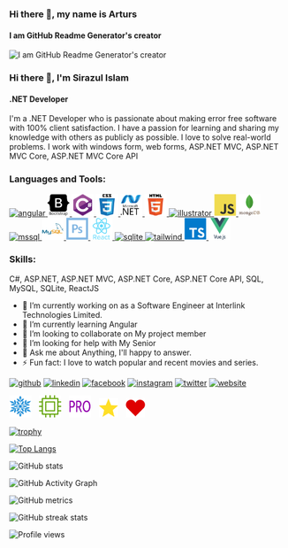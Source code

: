 ### Hi there 👋, my name is Arturs
#### I am GitHub Readme Generator's creator
![I am GitHub Readme Generator's creator](https://scontent.fdac13-1.fna.fbcdn.net/v/t39.30808-6/399600528_3310369899254929_4898420873815212965_n.png?_nc_cat=109&ccb=1-7&_nc_sid=5f2048&_nc_ohc=-M-YxVuyLggAX8IjY6g&_nc_ht=scontent.fdac13-1.fna&oh=00_AfDt2hzgqjnVYKZ8GRhPc2xW-IG-hO2Nra9gHefuCY65Hg&oe=654CF679)

### Hi there 👋, I'm Sirazul Islam
#### .NET Developer

<p>I'm a .NET Developer who is passionate about making error free software with 100% client satisfaction. I have a passion for learning and sharing my knowledge with others as publicly as possible. I love to solve real-world problems. I work with windows form, web forms, ASP.NET MVC, ASP.NET MVC Core, ASP.NET MVC Core API</p>


<h3>Languages and Tools:</h3>
<p> <a href="https://angular.io" target="_blank" rel="noreferrer"> <img src="https://angular.io/assets/images/logos/angular/angular.svg" alt="angular" width="40" height="40"/> </a> <a href="https://getbootstrap.com" target="_blank" rel="noreferrer"> <img src="https://raw.githubusercontent.com/devicons/devicon/master/icons/bootstrap/bootstrap-plain-wordmark.svg" alt="bootstrap" width="40" height="40"/> </a> <a href="https://www.w3schools.com/cs/" target="_blank" rel="noreferrer"> <img src="https://raw.githubusercontent.com/devicons/devicon/master/icons/csharp/csharp-original.svg" alt="csharp" width="40" height="40"/> </a> <a href="https://www.w3schools.com/css/" target="_blank" rel="noreferrer"> <img src="https://raw.githubusercontent.com/devicons/devicon/master/icons/css3/css3-original-wordmark.svg" alt="css3" width="40" height="40"/> </a> <a href="https://dotnet.microsoft.com/" target="_blank" rel="noreferrer"> <img src="https://raw.githubusercontent.com/devicons/devicon/master/icons/dot-net/dot-net-original-wordmark.svg" alt="dotnet" width="40" height="40"/> </a> <a href="https://www.w3.org/html/" target="_blank" rel="noreferrer"> <img src="https://raw.githubusercontent.com/devicons/devicon/master/icons/html5/html5-original-wordmark.svg" alt="html5" width="40" height="40"/> </a> <a href="https://www.adobe.com/in/products/illustrator.html" target="_blank" rel="noreferrer"> <img src="https://www.vectorlogo.zone/logos/adobe_illustrator/adobe_illustrator-icon.svg" alt="illustrator" width="40" height="40"/> </a> <a href="https://developer.mozilla.org/en-US/docs/Web/JavaScript" target="_blank" rel="noreferrer"> <img src="https://raw.githubusercontent.com/devicons/devicon/master/icons/javascript/javascript-original.svg" alt="javascript" width="40" height="40"/> </a> <a href="https://www.mongodb.com/" target="_blank" rel="noreferrer"> <img src="https://raw.githubusercontent.com/devicons/devicon/master/icons/mongodb/mongodb-original-wordmark.svg" alt="mongodb" width="40" height="40"/> </a> <a href="https://www.microsoft.com/en-us/sql-server" target="_blank" rel="noreferrer"> <img src="https://www.svgrepo.com/show/303229/microsoft-sql-server-logo.svg" alt="mssql" width="40" height="40"/> </a> <a href="https://www.mysql.com/" target="_blank" rel="noreferrer"> <img src="https://raw.githubusercontent.com/devicons/devicon/master/icons/mysql/mysql-original-wordmark.svg" alt="mysql" width="40" height="40"/> </a> <a href="https://www.photoshop.com/en" target="_blank" rel="noreferrer"> <img src="https://raw.githubusercontent.com/devicons/devicon/master/icons/photoshop/photoshop-line.svg" alt="photoshop" width="40" height="40"/> </a> <a href="https://reactjs.org/" target="_blank" rel="noreferrer"> <img src="https://raw.githubusercontent.com/devicons/devicon/master/icons/react/react-original-wordmark.svg" alt="react" width="40" height="40"/> </a> <a href="https://www.sqlite.org/" target="_blank" rel="noreferrer"> <img src="https://www.vectorlogo.zone/logos/sqlite/sqlite-icon.svg" alt="sqlite" width="40" height="40"/> </a> <a href="https://tailwindcss.com/" target="_blank" rel="noreferrer"> <img src="https://www.vectorlogo.zone/logos/tailwindcss/tailwindcss-icon.svg" alt="tailwind" width="40" height="40"/> </a> <a href="https://www.typescriptlang.org/" target="_blank" rel="noreferrer"> <img src="https://raw.githubusercontent.com/devicons/devicon/master/icons/typescript/typescript-original.svg" alt="typescript" width="40" height="40"/> </a> <a href="https://vuejs.org/" target="_blank" rel="noreferrer"> <img src="https://raw.githubusercontent.com/devicons/devicon/master/icons/vuejs/vuejs-original-wordmark.svg" alt="vuejs" width="40" height="40"/> </a> </p>



<h3>Skills:</h3><p> C#, ASP.NET, ASP.NET MVC, ASP.NET Core, ASP.NET Core API, SQL, MySQL, SQLite, ReactJS </p>

- 🔭 I’m currently working on as a Software Engineer at Interlink Technologies Limited. 
- 🌱 I’m currently learning Angular 
- 👯 I’m looking to collaborate on My project member 
- 🤔 I’m looking for help with My Senior 
- 💬 Ask me about Anything, I'll happy to answer. 
- ⚡ Fun fact:  I love to watch popular and recent movies and series. 


[<img src='https://cdn.jsdelivr.net/npm/simple-icons@3.0.1/icons/github.svg' alt='github' height='40'>](https://github.com/siraz1995)  [<img src='https://cdn.jsdelivr.net/npm/simple-icons@3.0.1/icons/linkedin.svg' alt='linkedin' height='40'>](https://www.linkedin.com/in/https://www.linkedin.com/in/sirazul-islam-693506212?utm_source=share&utm_campaign=share_via&utm_content=profile&utm_medium=android_app/)  [<img src='https://cdn.jsdelivr.net/npm/simple-icons@3.0.1/icons/facebook.svg' alt='facebook' height='40'>](https://www.facebook.com/https://www.facebook.com/sirazulislam.bd.2014?mibextid=ZbWKwL)  [<img src='https://cdn.jsdelivr.net/npm/simple-icons@3.0.1/icons/instagram.svg' alt='instagram' height='40'>](https://www.instagram.com/https://instagram.com/sirazulislam.bd.2014?igshid=NzZlODBkYWE4Ng==/)  [<img src='https://cdn.jsdelivr.net/npm/simple-icons@3.0.1/icons/twitter.svg' alt='twitter' height='40'>](https://twitter.com/https://x.com/sirazul51567508?t=IMI9QgZa8P5salbiy-bkaA&s=09)  [<img src='https://cdn.jsdelivr.net/npm/simple-icons@3.0.1/icons/icloud.svg' alt='website' height='40'>](SirazulIslam.com)  

<a href='https://archiveprogram.github.com/'><img src='https://raw.githubusercontent.com/acervenky/animated-github-badges/master/assets/acbadge.gif' width='40' height='40'></a> <a href='https://docs.github.com/en/developers'><img src='https://raw.githubusercontent.com/acervenky/animated-github-badges/master/assets/devbadge.gif' width='40' height='40'></a> <a href='https://github.com/pricing'><img src='https://raw.githubusercontent.com/acervenky/animated-github-badges/master/assets/pro.gif' width='40' height='40'></a> <a href='https://stars.github.com/'><img src='https://raw.githubusercontent.com/acervenky/animated-github-badges/master/assets/starbadge.gif' width='35' height='35'></a> <a href='https://docs.github.com/en/github/supporting-the-open-source-community-with-github-sponsors'><img src='https://raw.githubusercontent.com/acervenky/animated-github-badges/master/assets/sponsorbadge.gif' width='35' height='35'></a> 

[![trophy](https://github-profile-trophy.vercel.app/?username=siraz1995)](https://github.com/ryo-ma/github-profile-trophy)

[![Top Langs](https://github-readme-stats.vercel.app/api/top-langs/?username=siraz1995)](https://github.com/anuraghazra/github-readme-stats)

![GitHub stats](https://github-readme-stats.vercel.app/api?username=siraz1995&show_icons=true&count_private=true)  

![GitHub Activity Graph](https://activity-graph.herokuapp.com/graph?username=siraz1995)  

![GitHub metrics](https://metrics.lecoq.io/siraz1995)  

![GitHub streak stats](https://streak-stats.demolab.com/?user=siraz1995)  

![Profile views](https://gpvc.arturio.dev/siraz1995)  


